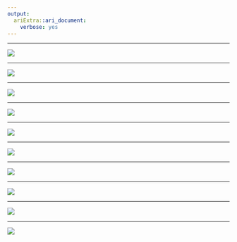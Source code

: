 ```yaml
---
output:
  ariExtra::ari_document:
    verbose: yes
---
```



----------

<!--안녕하세요 .  데이터 과학자  이광춘입니다 . 제가 발표드릴 발표주제는 “ Document as a Data”  입니다 . 문서를 데이터로   이해하는 방식은 다소 생소할 수 있으나 데이터 과학의 기본이며  OCR  기술을 활용하여  데이터화하는  개념을 아주 높은 수준에서 일별하고자 합니다 . 1-->
![](RtmpbtGF4M/file44b419884628.png)


----------

<!--인공지능기술을 적용하여  OCR  작업을 처리하고자 할 때 가장 먼저  해야되는  작업 중 하나가 자료구조를 파악하고 이를 기계가 처리할 수 있는  자료구조로 정의하는 것입니다 . 문서를 데이터로 이해하고자 했던 그동안의 노력을 먼저 살펴보고  OCR 로 넘어가겠습니다 . 2-->
![](RtmpbtGF4M/file44b441b5f930.png)


----------

<!--HP 는 유명한 글로벌 기업으로 전세계를 대상으로 서버 ,  프린터 등을 판매하고 있다 . 이 회사는 전세계 대상으로 서버와 프린터 등을 판매하다 보니 사용자를 위한 매뉴얼 도움말을 제작해야만 되었고 , 영어 ,  중국어 ,  일본어 ,  독일어 등 다양한 언어를 기본적으로 지원하는 과제를 풀어야 했습니다 . 이를 위해서 상기와 같은 문서 템플릿을 만들고  One Source Multi Use  패러다임에 충실히 다양한 형태의 매뉴얼 제작을 자동화하였다 . 3-->
![](RtmpbtGF4M/file44b411fae004.png)


----------

<!--다음으로 연구논문을 해체하여 보겠습니다 . 연구논문은 문서 데이터의 전형을 보여주고 있습니다 . 연구논문은  연구제목 ,  저자 ,  소속기관 ,  초록 ,  그래프 ,  표 ,  참고문헌 등으로 구성됩니다 . 4-->
![](RtmpbtGF4M/file44b46d892fd4.png)


----------

<!--코딩을 통해 연구논문을 작성하는 시도도 최근에는 일반화되었다 . 이유는 대다수 연구논문이 데이터 과학에 기반을 두고 작성되는 경우가 빈번해 지면서  재현가능한  연구 (Reproducible Research) 가 기본이 되고 홀로 연구논문을 작성하는 대신  협업을 통한 작성이 일반화 되면서 특정 플랫폼 ,  특정 소프트웨어에 종속되는 것은 큰 장애로 다가서고 있습니다 . 데이터 ,  코드 ,  수식 ,  텍스트 ,  참고문헌 ,  스타일 등 논문을 구성하는 다양한 요소를 조합하고 재현가능하도록 논문을 저작해야 하고 , 더 나아가 이를 협업이 가능하고 누구나 특정 플랫폼이나 소프트웨어 제한없이 만들어야 하는 문제를 풀어야 합니다 . 5-->
![](RtmpbtGF4M/file44b449a33f7a.png)


----------

<!--한걸음 더 들어가 앞서 언급한 문제를 고려하여 연구논문을 제작하기 위한 프로젝트 구조를 예를 들어 설명해 보겠습니다 . 연구논문을 제작하는데 프로젝트 개념이 가장 상위 개념으로 들어가고 연구논문을 구성하는 데이터 ,  데이터를 탐색적으로 분석하여  다양한 표 ,  그래프 ,  모형에 대한 내용을 정리하는 부분이 프로젝트 디렉토리에 담겨야 합니다 . 한걸음 더 나아가 제작된 논문을 웹사이트 ,   PDF,  워드 ,  발표 슬라이드 등 다양한 형태로 뽑아내는 자동화 하는 과정도 포함되어야 하고 , 기본적으로 버전제어기능도 들어가야 합니다 .  여기에 논문 개발환경에 대한 정보도  도커   YAML  파일로 관리되어야 합니다 .   6-->
![](RtmpbtGF4M/file44b47c9c885a.png)


----------

<!--재현가능한  연구논문을 특히 데이터 과학을 차용한 연구논문은 한번에 작성되기 보다 다음과 같은  compendium( 개요서 ) 을 기초로 진화를 거치게 됩니다 . 즉 ,  먼저 데이터를 관리하고 데이터를 탐색적으로 분석함으로써 유의미한 결과를 찾아내게 되고 , 이를 마크다운 언어로 보고서화하여 공유가능한 기초를 갖추게 됩니다 . 다음으로  팩키지  개념을 도입하여 누구나 사용하기 편한 형태로 탈바꿈되고 도커  개념도 넣어 특정 플랫폼 ,  소프트웨어에 종속되지 않게 확장해 나갑니다 . 7-->
![](RtmpbtGF4M/file44b48bc0ca0.png)


----------

<!--문서에서 문자를 인식하는 과정은 문서 형태에 따라 정형 / 비정형 문서로 나눌 수 있습니다 . 문서내부에  특정 위치에 존재하는 텍스트 ,  표 ,  그래프 등을 인식하여 기계가 후속 처리 작업을 수행할 수 있도록 텍스트를 정형데이터 형태로 바꾸게 됩니다 . 8-->
![](RtmpbtGF4M/file44b471e0e0da.png)


----------

<!--OCR  기본 작업 프로세스는 원본이미지를  OCR 이 잘 되도록 이미지 처리 기술을 적극 활용하여 전처리작업을 취하고  Tesseract  혹은 네이버 등  클라우드   OCR  엔진을 사용하여 텍스트를 추출하고 사전 ,  맞춤법 검사 등 후처리 기술을 동원하여  OCR  정확도를 높인 후 텍스트로 떨구는 과정을 거치게 됩니다 . 예를 들어 주민등록 초본에서 문서종류와 전화번호를 광학문자인식 기술을 활용하여 추출하는 사례를 살펴보겠습니다 . 먼저 원본  아나로그  문서를  디지털화시키고  이미지 처리 기술을 활용하여 최대한 문자가 잘 뽑힐 수 있도록  전처리합니다 . 그리고 나서 고정형 문서의 경우 특정 위치에서 문자 영역을 특정한 후 글자 외관선을 통한 이미지 추출작업을  수행후  텍스트를 뽑아냅니다 . 9-->
![](RtmpbtGF4M/file44b462ca429e.png)


----------

<!--이상으로 문서를 데이터로 이해하는 새로운 관점을 제시하였고 ,  특히  OCR 에 관심을 갖게 되었는지 말씀을 드렸습니다 . 오늘  발표드린  문서를 데이터로 이해하고  OCR  대한 이해가 업무에 큰 도움이 되셨으면 좋겠습니다 .   감사합니다 . 10-->
![](RtmpbtGF4M/file44b44cdbc5bd.png)

